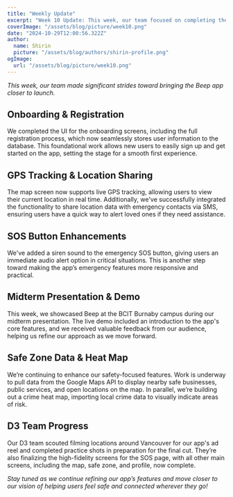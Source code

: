 ```yaml
---
title: "Weekly Update"
excerpt: "Week 10 Update: This week, our team focused on completing the onboarding UI, GPS tracking, and SOS sound features, showcased Beep in a live demo at our midterm presentation, and made progress on safe zone data, crime heat mapping, and our app’s promotional ad reel."
coverImage: "/assets/blog/picture/week10.png"
date: "2024-10-29T12:00:56.322Z"
author:
  name: Shirin
  picture: "/assets/blog/authors/shirin-profile.png"
ogImage:
  url: "/assets/blog/picture/week10.png"
---
```


_This week, our team made significant strides toward bringing the Beep app closer to launch._

## Onboarding & Registration

We completed the UI for the onboarding screens, including the full registration process, which now seamlessly stores user information to the database. This foundational work allows new users to easily sign up and get started on the app, setting the stage for a smooth first experience.

## GPS Tracking & Location Sharing

The map screen now supports live GPS tracking, allowing users to view their current location in real time. Additionally, we've successfully integrated the functionality to share location data with emergency contacts via SMS, ensuring users have a quick way to alert loved ones if they need assistance.

## SOS Button Enhancements

We've added a siren sound to the emergency SOS button, giving users an immediate audio alert option in critical situations. This is another step toward making the app’s emergency features more responsive and practical.

## Midterm Presentation & Demo

This week, we showcased Beep at the BCIT Burnaby campus during our midterm presentation. The live demo included an introduction to the app's core features, and we received valuable feedback from our audience, helping us refine our approach as we move forward.

## Safe Zone Data & Heat Map

We’re continuing to enhance our safety-focused features. Work is underway to pull data from the Google Maps API to display nearby safe businesses, public services, and open locations on the map. In parallel, we’re building out a crime heat map, importing local crime data to visually indicate areas of risk.

## D3 Team Progress

Our D3 team scouted filming locations around Vancouver for our app's ad reel and completed practice shots in preparation for the final cut. They’re also finalizing the high-fidelity screens for the SOS page, with all other main screens, including the map, safe zone, and profile, now complete.

_Stay tuned as we continue refining our app’s features and move closer to our vision of helping users feel safe and connected wherever they go!_
